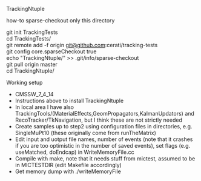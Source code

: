 TrackingNtuple

how-to sparse-checkout only this directory

git init TrackingTests <br>
cd TrackingTests/ <br>
git remote add -f origin git@github.com:cerati/tracking-tests  <br>
git config core.sparseCheckout true  <br>
echo "TrackingNtuple/" >> .git/info/sparse-checkout  <br>
git pull origin master  <br>
cd TrackingNtuple/  <br>

Working setup
* CMSSW_7_4_14
* Instructions above to install TrackingNtuple
* In local area I have also TrackingTools/(MaterialEffects,GeomPropagators,KalmanUpdators) and RecoTracker/TkNavigation, but I think these are not strictly needed
* Create samples up to step2 using configuration files in directories, e.g. SingleMuPt10 (these originally come from runTheMatrix)
* Edit input and uotput file names, number of events (note that it crashes if you are too optimistic in the number of saved events), set flags (e.g. useMatched, doEndcap) in WriteMemoryFile.cc
* Compile with make, note that it needs stuff from mictest, assumed to be in MICTESTDIR (edit Makefile accordingly)
* Get memory dump with ./writeMemoryFile